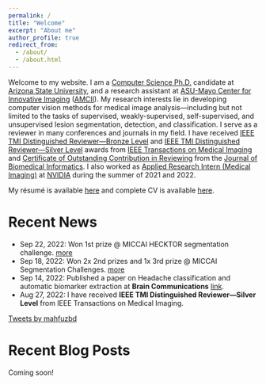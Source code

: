 ```yaml
---
permalink: /
title: "Welcome"
excerpt: "About me"
author_profile: true
redirect_from: 
  - /about/
  - /about.html
---
```


Welcome to my website. I am a <u>Computer Science Ph.D.</u> candidate at <u>Arizona State University</u>, and a research assistant at <u>ASU-Mayo Center for Innovative Imaging</u> ([AMCII](https://amcii.asu.edu/)). My research interests lie in developing computer vision methods for medical image analysis—including but not limited to the tasks of supervised, weakly-supervised, self-supervised, and unsupervised lesion segmentation, detection, and classification. I serve as a reviewer in many conferences and journals in my field. I have received <u>IEEE TMI Distinguished Reviewer—Bronze Level</u> and <u>IEEE TMI Distinguished Reviewer—Silver Level</u> awards from <u>IEEE Transactions on Medical Imaging</u> and <u>Certificate of Outstanding Contribution in Reviewing</u> from the <u>Journal of Biomedical Informatics</u>. I also worked as <u>Applied Research Intern (Medical Imaging)</u> at <u>NVIDIA</u> during the summer of 2021 and 2022.

My résumé is available [here](/files/Resume_mahfuz.pdf) and complete CV is available [here](/files/CV_mahfuz_Aug23.pdf).

Recent News
======
- Sep 22, 2022: Won 1st prize @ MICCAI HECKTOR segmentation challenge. [more](https://www.linkedin.com/posts/md-mahfuzur-rahman-siddiquee_miccai2022-nvidia-nvauto-activity-6978625582016135169-0R48?utm_source=share&utm_medium=member_desktop)
- Sep 18, 2022: Won 2x 2nd prizes and 1x 3rd prize @ MICCAI Segmentation Challenges. [more](https://www.linkedin.com/posts/md-mahfuzur-rahman-siddiquee_miccai2022-nvidia-nvauto-activity-6978625582016135169-0R48?utm_source=share&utm_medium=member_desktop)
- Sep 14, 2022: Published a paper on Headache classification and automatic biomarker extraction at **Brain Communications** [link](https://academic.oup.com/braincomms/article/5/1/fcac311/6849385).
- Aug 27, 2022: I have received **IEEE TMI Distinguished Reviewer—Silver Level** from IEEE Transactions on Medical Imaging.

<a class="twitter-timeline" data-height="500" href="https://twitter.com/mahfuzbd?ref_src=twsrc%5Etfw">Tweets by mahfuzbd</a> <script async src="https://platform.twitter.com/widgets.js" charset="utf-8"></script>


Recent Blog Posts
======

Coming soon!

<!-- <ul>
{% for post in site.posts %}
  {% capture year %}{{ post.date | date: '%Y' }}{% endcapture %}
  {% if year != written_year %}
    {% capture written_year %}{{ year }}{% endcapture %}
  {% endif %}
  {% include archive-single.html %}
{% endfor %}
</ul> -->
